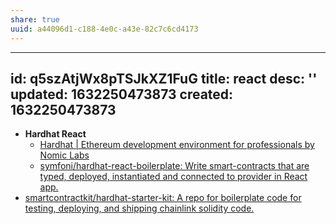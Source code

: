 ```yaml
---
share: true
uuid: a44096d1-c188-4e0c-a43e-82c7c6cd4173
---
```

---
id: q5szAtjWx8pTSJkXZ1FuG
title: react
desc: ''
updated: 1632250473873
created: 1632250473873
---

* **Hardhat React**
  * [Hardhat | Ethereum development environment for professionals by Nomic Labs](https://hardhat.org/plugins/hardhat-react.html)
  * [symfoni/hardhat-react-boilerplate: Write smart-contracts that are typed, deployed, instantiated and connected to provider in React app.](https://github.com/symfoni/hardhat-react-boilerplate)
* [smartcontractkit/hardhat-starter-kit: A repo for boilerplate code for testing, deploying, and shipping chainlink solidity code.](https://github.com/smartcontractkit/hardhat-starter-kit)
